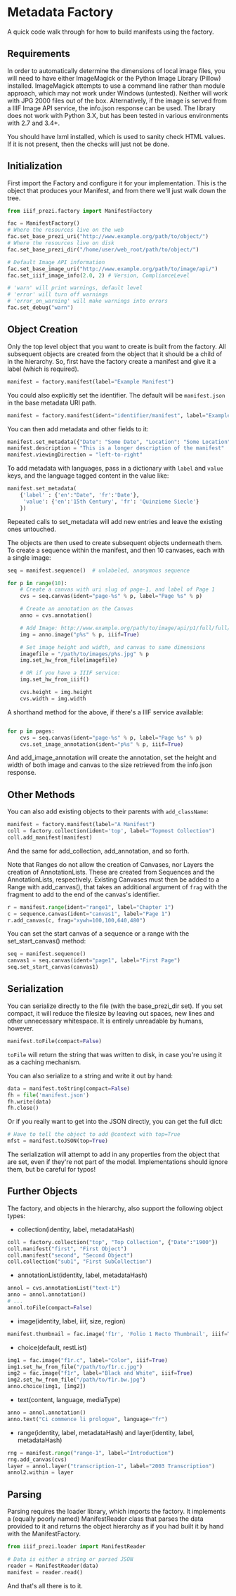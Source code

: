 Metadata Factory
================

A quick code walk through for how to build manifests using the factory.

Requirements
------------

In order to automatically determine the dimensions of local image files, you will need to have either ImageMagick or the Python Image Library (Pillow) installed.  ImageMagick attempts to use a command line rather than module approach, which may not work under Windows (untested).  Neither will work with JPG 2000 files out of the box.  Alternatively, if the image is served from a IIIF Image API service, the info.json response can be used.  The library does not work with Python 3.X, but has been tested in various environments with 2.7 and 3.4+.

You should have lxml installed, which is used to sanity check HTML values.  If it is not present, then the checks will just not be done.

Initialization
--------------

First import the Factory and configure it for your implementation.  This is the object that produces your Manifest, and from there we'll just walk down the tree.

```python
from iiif_prezi.factory import ManifestFactory

fac = ManifestFactory()
# Where the resources live on the web
fac.set_base_prezi_uri("http://www.example.org/path/to/object/")
# Where the resources live on disk
fac.set_base_prezi_dir("/home/user/web_root/path/to/object/")

# Default Image API information
fac.set_base_image_uri("http://www.example.org/path/to/image/api/")
fac.set_iiif_image_info(2.0, 2) # Version, ComplianceLevel

# 'warn' will print warnings, default level
# 'error' will turn off warnings
# 'error_on_warning' will make warnings into errors
fac.set_debug("warn") 

```

Object Creation
---------------

Only the top level object that you want to create is built from the factory.  All subsequent objects are created from the object that it should be a child of in the hierarchy.  So, first have the factory create a manifest and give it a label (which is required).

```python
manifest = factory.manifest(label="Example Manifest")
```

You could also explicitly set the identifier. The default will be `manifest.json` in the base metadata URI path.

```python
manifest = factory.manifest(ident="identifier/manifest", label="Example Manifest")
```

You can then add metadata and other fields to it:

```python
manifest.set_metadata({"Date": "Some Date", "Location": "Some Location"})
manifest.description = "This is a longer description of the manifest"
manifest.viewingDirection = "left-to-right"
```

To add metadata with languages, pass in a dictionary with `label` and `value` keys, and the language tagged content in the value like:

```python
manifest.set_metadata(
	{'label' : {'en':"Date", 'fr':'Date'}, 
	 'value': {'en':'15th Century', 'fr': 'Quinzieme Siecle'}
	})
```

Repeated calls to set_metadata will add new entries and leave the existing ones untouched.

The objects are then used to create subsequent objects underneath them.  To create a sequence within the manifest, and then 10 canvases, each with a single image:

```python
seq = manifest.sequence()  # unlabeled, anonymous sequence

for p in range(10):
	# Create a canvas with uri slug of page-1, and label of Page 1
	cvs = seq.canvas(ident="page-%s" % p, label="Page %s" % p)

	# Create an annotation on the Canvas
	anno = cvs.annotation()

	# Add Image: http://www.example.org/path/to/image/api/p1/full/full/0/native.jpg
	img = anno.image("p%s" % p, iiif=True)

	# Set image height and width, and canvas to same dimensions
	imagefile = "/path/to/images/p%s.jpg" % p
    img.set_hw_from_file(imagefile) 

    # OR if you have a IIIF service:
    img.set_hw_from_iiif()

    cvs.height = img.height
    cvs.width = img.width
```

A shorthand method for the above, if there's a IIIF service available:

```python

for p in pages:
    cvs = seq.canvas(ident="page-%s" % p, label="Page %s" % p)
    cvs.set_image_annotation(ident="p%s" % p, iiif=True)
```

And add_image_annotation will create the annotation, set the height and width of both image and canvas to the size retrieved from the info.json response.


Other Methods
-------------

You can also add existing objects to their parents with `add_className`:

```python
manifest = factory.manifest(label="A Manifest")
coll = factory.collection(ident='top', label="Topmost Collection")
coll.add_manifest(manifest)
```

And the same for add_collection, add_annotation, and so forth.

Note that Ranges do not allow the creation of Canvases, nor Layers the creation of AnnotationLists.  These are created from Sequences and the AnnotationLists, respectively.  Existing Canvases must then be added to a Range with add_canvas(), that takes an additional argument of `frag` with the fragment to add to the end of the canvas's identifier.

```python
r = manifest.range(ident="range1", label="Chapter 1")
c = sequence.canvas(ident="canvas1", label="Page 1")
r.add_canvas(c, frag="xywh=100,100,640,480")
```

You can set the start canvas of a sequence or a range with the set_start_canvas() method:

```python
seq = manifest.sequence()
canvas1 = seq.canvas(ident="page1", label="First Page")
seq.set_start_canvas(canvas1)
```

Serialization
-------------

You can serialize directly to the file (with the base_prezi_dir set).  If you set compact, it will reduce the filesize by leaving out spaces, new lines and other unnecessary whitespace.  It is entirely unreadable by humans, however.

```python
manifest.toFile(compact=False)
```

`toFile` will return the string that was written to disk, in case you're using it as a caching mechanism.

You can also serialize to a string and write it out by hand:

```python
data = manifest.toString(compact=False)
fh = file('manifest.json')
fh.write(data)
fh.close()
```

Or if you really want to get into the JSON directly, you can get the full dict:
```python
# Have to tell the object to add @context with top=True
mfst = manifest.toJSON(top=True)
```

The serialization will attempt to add in any properties from the object that are set, even if they're not part of the model.  Implementations should ignore them, but be careful for typos!


Further Objects
---------------

The factory, and objects in the hierarchy, also support the following object types:

* collection(identity, label, metadataHash)
```python
coll = factory.collection("top", "Top Collection", {"Date":"1900"})
coll.manifest("first", "First Object")
coll.manifest("second", "Second Object")
coll.collection("sub1", "First SubCollection")
```

* annotationList(identity, label, metadataHash)
```python
annol = cvs.annotationList("text-1")
anno = annol.annotation()
# ...
annol.toFile(compact=False)
```

* image(identity, label, iiif, size, region)
```python
manifest.thumbnail = fac.image('f1r', 'Folio 1 Recto Thumbnail', iiif=True, size='120,')
```

* choice(default, restList)
```python
img1 = fac.image("f1r.c", label="Color", iiif=True)
img1.set_hw_from_file("/path/to/f1r.c.jpg")
img2 = fac.image("f1r", label="Black and White", iiif=True)
img2.set_hw_from_file("/path/to/f1r.bw.jpg")
anno.choice(img1, [img2])
```

* text(content, language, mediaType)
```python
anno = annol.annotation()
anno.text("Ci commence li prologue", language="fr")
```

* range(identity, label, metadataHash) and layer(identity, label, metadataHash)
```python
rng = manifest.range("range-1", label="Introduction")
rng.add_canvas(cvs)
layer = annol.layer("transcription-1", label="2003 Transcription")
annol2.within = layer
```

Parsing
-------

Parsing requires the loader library, which imports the factory.  It implements a (equally poorly named) ManifestReader class that parses the data provided to it and returns the object hierarchy as if you had built it by hand with the ManifestFactory.

```python
from iiif_prezi.loader import ManifestReader

# Data is either a string or parsed JSON
reader = ManifestReader(data)
manifest = reader.read()
```

And that's all there is to it.

